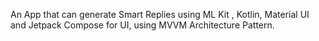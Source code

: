An App that can generate Smart Replies using ML Kit , Kotlin, Material UI and Jetpack Compose for UI, using MVVM Architecture Pattern.
